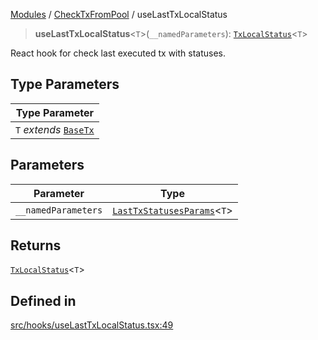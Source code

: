 [Modules](../../README.md) / [CheckTxFromPool](../README.md) / useLastTxLocalStatus

> **useLastTxLocalStatus**\<`T`\>(`__namedParameters`): [`TxLocalStatus`](../interfaces/TxLocalStatus.md)\<`T`\>

React hook for check last executed tx with statuses.

## Type Parameters

| Type Parameter |
| ------ |
| `T` *extends* [`BaseTx`](../../TransactionAdapters/types/type-aliases/BaseTx.md) |

## Parameters

| Parameter | Type |
| ------ | ------ |
| `__namedParameters` | [`LastTxStatusesParams`](../interfaces/LastTxStatusesParams.md)\<`T`\> |

## Returns

[`TxLocalStatus`](../interfaces/TxLocalStatus.md)\<`T`\>

## Defined in

[src/hooks/useLastTxLocalStatus.tsx:49](https://github.com/bgd-labs/fe-shared/blob/09fc11c58abae5aa2af4d8b6d7c2f384460843a4/src/hooks/useLastTxLocalStatus.tsx#L49)
